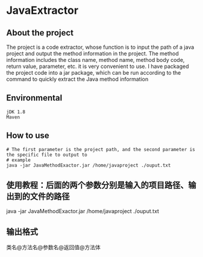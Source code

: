 # JavaExtractor

## About the project

The project is a code extractor, whose function is to input the path of a java project and output the method information in the project.
The method information includes the class name, method name, method body code, return value, parameter, etc. it is very convenient to use. 
I have packaged the project code into a jar package, which can be run according to the command to quickly extract the Java method information

## Environmental 

```
jDK 1.8
Maven
```
## How to use
```
# The first parameter is the project path, and the second parameter is the specific file to output to
# example
java -jar JavaMethodExactor.jar /home/javaproject ./ouput.txt
```


## 使用教程：后面的两个参数分别是输入的项目路径、输出到的文件的路径
java -jar JavaMethodExactor.jar /home/javaproject ./ouput.txt
## 输出格式
类名@方法名@参数名@返回值@方法体
